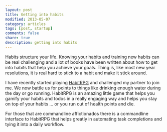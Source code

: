 ```yaml
---
layout: post
title: Getting into habits
modified: 2013-05-07
category: articles
tags: [post, startup]
comments: false
share: true
description: getting into habits
---
```


Habits structure your life. Knowing your habits and training new habits
can be real challenging and a lot of books have been written about how
to get into habits that help you achieve your goals. Thing is, like most
new year resolutions, it is real hard to stick to a habit and make it
stick around.

I have recently started playing [HabitRPG] and
challenged my partner to join me. We now battle us for points to things
like drinking enough water during the day or go running. HabitRPG is an
amazing little game that helps you gamify your habits and todos in a
really engaging way and helps you stay on top of your habits ... or you
run out of health points and die.

For those that are commandline affictionados there is a commandline
interface to HabitRPG that helps greatly in automating task completions
and tying it into a daily workflow.

[HabitRPG]: http://habitrpg.com
